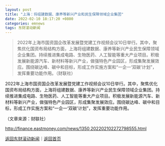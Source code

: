 ```yaml
---
layout: post
title: "上海：将组建数据、康养等新兴产业和民生保障领域企业集团"
date: 2022-02-10 18:17:20 +0800
categories: emnews
tags: 东财滚动新闻
---
```

> 2022年上海市国资国企改革发展暨党建工作视频会议10日举行。其中，聚焦优化国资布局结构方面，上海将组建数据、康养等新兴产业民生保障领域企业集团。持续推进集成电路、生物医药、人工智能等重大产业项目。积极发展新能源汽车、新材料等新兴产业，做强特色产业园区，形成集聚发展效应。围绕碳达峰、碳中和目标，形成工作实施方案和“一企一‘双碳’计划”，发挥重要功能作用。（财联社）

<p>2022年上海市国资国企改革发展暨党建工作视频会议10日举行。其中，聚焦优化国资布局结构方面，上海将组建数据、康养等新兴产业民生保障领域企业集团。持续推进集成电路、生物医药、人工智能等重大产业项目。积极发展新能源汽车、新材料等新兴产业，做强特色产业园区，形成集聚发展效应。围绕碳达峰、碳中和目标，形成工作实施方案和“一企一‘双碳’计划”，发挥重要功能作用。</p><p class="em_media">（文章来源：财联社）</p>

<http://finance.eastmoney.com/news/1350,202202102272798555.html>

[返回东财滚动新闻](//finews.withounder.com/emnews/)｜[返回首页](//finews.withounder.com/)